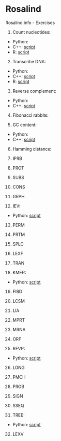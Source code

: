 # Rosalind
Rosalind.info - Exercises

1. Count nucleotides: 
  - Python: 
  - C++: [script](counting_nucleotides.cpp)
  - R: [script](counting_nucleotides.R)

2. Transcribe DNA:
  - Python:
  - C++: [script](transcribe_dna.cpp)
  - R: [script](transcribe_dna.R)

3. Reverse complement:
  - Python:
  - C++: [script](reverse_complement.cpp)

4. Fibonacci rabbits:

5. GC content:
  - Python:
  - C++: [script](gc_content.cpp)

6. Hamming distance:

7. IPRB

8. PROT

9. SUBS

10. CONS

11. GRPH

12. IEV: 
  - Python: [script](calculating_expected_offspring.py)

13. PERM

14. PRTM

15. SPLC

16. LEXF

17. TRAN

18. KMER: 
  - Python: [script](kmer_composition.py)

19. FIBD
	  	  	 
20. LCSM
	  	  	 
21. LIA
	  	  	 
22. MPRT
	  	  	 
23. MRNA
	  	  	 
24. ORF
	  	  	 
25. REVP: 
  - Python: [script](locating_restriction_site.py)

26. LONG	
	  	  	 
27. PMCH
	  	  	 
28. PROB
	  	  	 
29. SIGN
	  	  	 
30. SSEQ
	  	  	 
31. TREE: 
  - Python: [script](completing_a_tree.py)	
	  	  	 
32. LEXV
